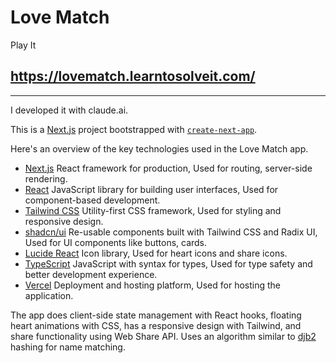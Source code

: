 # Love Match

Play It  

## <https://lovematch.learntosolveit.com/>

----

I developed it with claude.ai.

This is a [Next.js](https://nextjs.org) project bootstrapped with [`create-next-app`](https://nextjs.org/docs/app/api-reference/cli/create-next-app).

Here's an overview of the key technologies used in the Love Match app.

* [Next.js](https://nextjs.org/) React framework for production, Used for routing, server-side rendering.
* [React](https://react.dev) JavaScript library for building user interfaces, Used for component-based development.
* [Tailwind CSS](https://tailwindcss.com/docs) Utility-first CSS framework, Used for styling and responsive design.
* [shadcn/ui](https://ui.shadcn.com/) Re-usable components built with Tailwind CSS and Radix UI, Used for UI components like buttons, cards.
* [Lucide React](https://lucide.dev/guide/packages/lucide-react) Icon library, Used for heart icons and share icons.
* [TypeScript](https://www.typescriptlang.org/docs/) JavaScript with syntax for types, Used for type safety and better development experience.
* [Vercel](https://vercel.com/docs) Deployment and hosting platform, Used for hosting the application.

The app does client-side state management with React hooks, floating heart animations with CSS, has a responsive design with Tailwind, and
share functionality using Web Share API. Uses an algorithm similar to [djb2](http://www.cse.yorku.ca/~oz/hash.html) hashing for name matching.
